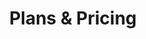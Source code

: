 ---
title: "Plans & Pricing"
draft: false
description: "this is a test description"
layout: "pricing"

pricing:
  title: "Simple, transparent pricing"
  subtitle: "Pricing"

  custom_plan:
    title: "Didn’t find the best Plan??"
    button:
      label: "Contact Us"
      link: "contact/"

  fixed_plans:
    - title: "Basic Plan"
      subtitle: "Lorem ipsum dolor sit ametn"
      price: "$10"
      price_per: "Month"
      button:
        label: "Get Started"
        link: "contact/"

    - title: "Business Plan"
      subtitle: "Lorem ipsum dolor sit ametn"
      price: "$29"
      price_per: "Month"
      button:
        label: "Get Started"
        link: "contact/"

    - title: "Enterprise Plan"
      subtitle: "Lorem ipsum dolor sit ametn"
      price: "$49"
      price_per: "Month"
      button:
        label: "Get Started"
        link: "contact/"
  
  # fixed plans features
  fixed_plan_rows:
  # table row
  - title: "Documentation"
    features:
    - name: "Basic"
      availability: true

    - name: "Business"
      availability: true

    - name: "Enterprise"
      availability: true

  # table row
  - title: "Mobile App"
    features:
    - name: "Basic"
      availability: true

    - name: "Business"
      availability: true

    - name: "Enterprise"
      availability: true

  # table row
  - title: "Tags"
    features:
    - name: "Basic"
      availability: true

    - name: "Business"
      availability: true

    - name: "Enterprise"
      availability: true
      
  # table row
  - title: "Sentiment analysis"
    features:
    - name: "Basic"
      availability: false

    - name: "Business"
      availability: false

    - name: "Enterprise"
      availability: true
      
  # table row
  - title: "Social Media Reach"
    features:
    - name: "Basic"
      availability: false

    - name: "Business"
      availability: false

    - name: "Enterprise"
      availability: true
      
  # table row
  - title: "Extending limits"
    features:
    - name: "Basic"
      availability: false

    - name: "Business"
      availability: false

    - name: "Enterprise"
      availability: true
      
  # table row
  - title: "Chat Support"
    features:
    - name: "Basic"
      availability: false

    - name: "Business"
      availability: true

    - name: "Enterprise"
      availability: true
      
  # table row
  - title: "System analysis"
    features:
    - name: "Basic"
      availability: true

    - name: "Business"
      availability: true

    - name: "Enterprise"
      availability: true
---